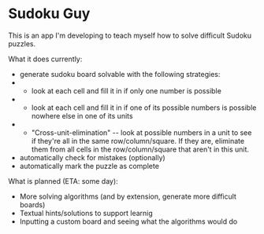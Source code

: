 # Sudoku Guy

This is an app I'm developing to teach myself how to solve difficult Sudoku puzzles.

What it does currently:
* generate sudoku board solvable with the following strategies:
* * look at each cell and fill it in if only one number is possible
* * look at each cell and fill it in if one of its possible numbers is possible nowhere else in one of its units
* * "Cross-unit-elimination" -- look at possible numbers in a unit to see if they're all in the same row/column/square. If they are, eliminate them from all cells in the row/column/square that aren't in this unit.
* automatically check for mistakes (optionally)
* automatically mark the puzzle as complete

What is planned (ETA: some day):
* More solving algorithms (and by extension, generate more difficult boards)
* Textual hints/solutions to support learnig
* Inputting a custom board and seeing what the algorithms would do
